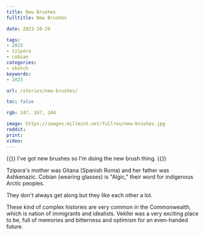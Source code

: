 ```yaml
---
title: New Brushes
fulltitle: New Brushes

date: 2023-10-29

tags:
- 2023
- tzipora
- cobian
categories:
- sketch
keywords:
- 2023

url: /stories/new-brushes/

toc: false

rgb: 247, 167, 144

image: https://images.millmint.net/fullres/new-brushes.jpg
reddit:
print:
video:
---
```

{{<hint caption>}}
I've got new brushes so I'm doing the new brush thing.
{{</hint>}}

Tzipora's mother was Gitana (Spanish Roma) and her father was Ashkenazic. Cobian (wearing glasses) is "Algic," their word for indigenous Arctic peoples.

They don't always get along but they like each other a lot.

These kind of complex histories are very common in the Commonwealth, which is nation of immigrants and idealists. Vekllei was a very exciting place to be, full of memories and bitterness and optimism for an even-handed future.
